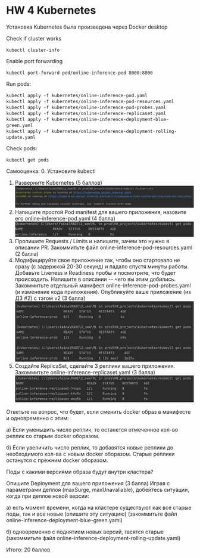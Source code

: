 # HW 4 Kubernetes

Установка Kubernetes была произведена через Docker desktop

Check if cluster works
~~~
kubectl cluster-info
~~~
Enable port forwarding
~~~
kubectl port-forward pod/online-inference-pod 8000:8000
~~~
Run pods:
~~~
kubectl apply -f kubernetes/online-inference-pod.yaml
kubectl apply -f kubernetes/online-inference-pod-resources.yaml
kubectl apply -f kubernetes/online-inference-pod-probes.yaml
kubectl apply -f kubernetes/online-inference-replicaset.yaml
kubectl apply -f kubernetes/online-inference-deployment-blue-green.yaml
kubectl apply -f kubernetes/online-inference-deployment-rolling-update.yaml
~~~
Check pods:
~~~
kubectl get pods
~~~

Самооценка:
0. Установите kubectl
1. Разверните Kubernetes (5 баллов)
![](screens/kubectl_info.jpg)
2. Напишите простой Pod manifest для вашего приложения, назовите его online-inference-pod.yaml (4 балла)
![](screens/first_pod.jpg)
3. Пропишите Requests / Limits и напишите, зачем это нужно в описании PR. Закоммитьте файл online-inference-pod-resources.yaml (2 балла)
4. Модифицируйте свое приложение так, чтобы оно стартовало не сразу (с задержкой 20-30 секунд) и падало спустя минуты работы. Добавьте Liveness и Readiness пробы и посмотрите, что будет происходить. Напишите в описании -- чего вы этим добились. Закоммитьте отдельный манифест online-inference-pod-probes.yaml (и изменение кода приложения). Опубликуйте ваше приложение (из ДЗ #2) с тэгом v2 (3 балла)
![](screens/Limits.jpg)
5. Создайте ReplicaSet, сделайте 3 реплики вашего приложения. Закоммитьте online-inference-replicaset.yaml (3 балла)
![](screens/ReplicaSet.jpg)

Ответьте на вопрос, что будет, если сменить docker образ в манифесте и одновременно с этим:

a) Если уменьшить число реплик, то останется отмеченное кол-во реплик со старым docker оборазом.

б) Если увеличить число реплик, то добавятся новые реплики до необходимого кол-ва с новым docker оборазом. Старые реплики останутся с прежним docker оборазом.

Поды с какими версиями образа будут внутри кластера?

Опишите Deployment для вашего приложения (3 балла) Играя с параметрами деплоя (maxSurge, maxUnavaliable), добейтесь ситуации, когда при деплое новой версии:

a) есть момент времени, когда на кластере существуют как все старые поды, так и все новые (опишите эту ситуацию) (закоммитьте файл online-inference-deployment-blue-green.yaml)

б) одновременно с поднятием новых версий, гасятся старые (закоммитьте файл online-inference-deployment-rolling-update.yaml)

Итого: 20 баллов